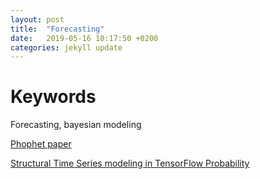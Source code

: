 ```yaml
---
layout: post
title:  "Forecasting"
date:   2019-05-16 10:17:50 +0200
categories: jekyll update
---
```


# Keywords
Forecasting, bayesian modeling


[Phophet paper](https://peerj.com/preprints/3190/)

[Structural Time Series modeling in TensorFlow Probability](https://medium.com/tensorflow/structural-time-series-modeling-in-tensorflow-probability-344edac24083?linkId=65056724)